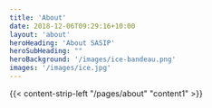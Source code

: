 ```yaml
---
title: 'About'
date: 2018-12-06T09:29:16+10:00
layout: 'about'
heroHeading: 'About SASIP'
heroSubHeading: ""
heroBackground: '/images/ice-bandeau.png'
images: '/images/ice.jpg'
---
```


<div>
{{< content-strip-left "/pages/about" "content1" >}}
</div>

